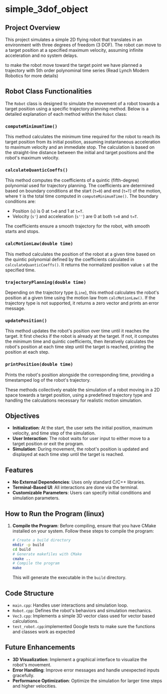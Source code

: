 # simple_3dof_object


## Project Overview

This project simulates a simple 2D flying robot that translates in an environment with three degrees of freedom (3 DOF). The robot can move to a target position at a specified maximum velocity, assuming infinite acceleration and no system delays.

to make the robot move toward the target point we have planned a trajectory with 5th order polynominal time series (Read Lynch Modern Robotics for more details)  

## Robot Class Functionalities

The `Robot` class is designed to simulate the movement of a robot towards a target position using a specific trajectory planning method. Below is a detailed explanation of each method within the `Robot` class:

### `computeMinimumTime()`
This method calculates the minimum time required for the robot to reach its target position from its initial position, assuming instantaneous acceleration to maximum velocity and an immediate stop. The calculation is based on the straight-line distance between the initial and target positions and the robot's maximum velocity.

### `calculateQuanticCoeffs()`
This method computes the coefficients of a quintic (fifth-degree) polynomial used for trajectory planning. The coefficients are determined based on boundary conditions at the start (`t=0`) and end (`t=T`) of the motion, where `T` is the total time computed in `computeMinimumTime()`. The boundary conditions are:
- Position (`s`) is 0 at `t=0` and 1 at `t=T`.
- Velocity (`s'`) and acceleration (`s''`) are 0 at both `t=0` and `t=T`.

The coefficients ensure a smooth trajectory for the robot, with smooth starts and stops.

### `calcMotionLaw(double time)`
This method calculates the position of the robot at a given time based on the quintic polynomial defined by the coefficients calculated in `calculateQuanticCoeffs()`. It returns the normalized position value `s` at the specified time.

### `trajectoryPlanning(double time)`
Depending on the trajectory type (`Line`), this method calculates the robot's position at a given time using the motion law from `calcMotionLaw()`. If the trajectory type is not supported, it returns a zero vector and prints an error message.

### `updatePosition()`
This method updates the robot's position over time until it reaches the target. It first checks if the robot is already at the target. If not, it computes the minimum time and quintic coefficients, then iteratively calculates the robot's position at each time step until the target is reached, printing the position at each step.

### `printPosition(double time)`
Prints the robot's position alongside the corresponding time, providing a timestamped log of the robot's trajectory.

These methods collectively enable the simulation of a robot moving in a 2D space towards a target position, using a predefined trajectory type and handling the calculations necessary for realistic motion simulation.

## Objectives

- **Initialization**: At the start, the user sets the initial position, maximum velocity, and time step of the simulation.
- **User Interaction**: The robot waits for user input to either move to a target position or exit the program.
- **Simulation**: During movement, the robot's position is updated and displayed at each time step until the target is reached.

## Features

- **No External Dependencies**: Uses only standard C/C++ libraries.
- **Terminal-Based UI**: All interactions are done via the terminal.
- **Customizable Parameters**: Users can specify initial conditions and simulation parameters.

## How to Run the Program (linux)


1. **Compile the Program**:
   Before compiling, ensure that you have CMake installed on your system. Follow these steps to compile the program:
    ```bash
    # Create a build directory
    mkdir -p build
    cd build
    # Generate makefiles with CMake
    cmake ..
    # Compile the program
    make
    ```
   This will generate the executable in the `build` directory.

## Code Structure

- `main.cpp`: Handles user interactions and simulation loop.
- `Robot.cpp`: Defines the robot's behaviors and simulation mechanics.
- `Vec3.cpp`: Implements a simple 3D vector class used for vector based calculations.
- `test_robot.cpp`:implemented Google tests to make sure 
the functions and classes work as expected

## Future Enhancements

- **3D Visualization**: Implement a graphical interface to visualize the robot's movement.
- **Error Handling**: Improve error messages and handle unexpected inputs gracefully.
- **Performance Optimization**: Optimize the simulation for larger time steps and higher velocities.